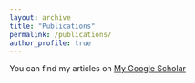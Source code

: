 ```yaml
---
layout: archive
title: "Publications"
permalink: /publications/
author_profile: true
---
```


You can find my articles on [My Google Scholar](https://scholar.google.com/citations?user=yo9kcvwAAAAJ)

<!-- {% if author.googlescholar %}
  You can also find my articles on <u><a href="{{author.googlescholar}}">my Google Scholar profile</a>.</u>
{% endif %}

{% include base_path %}

{% for post in site.publications reversed %}
  {% include archive-single.html %}
{% endfor %}
 -->
